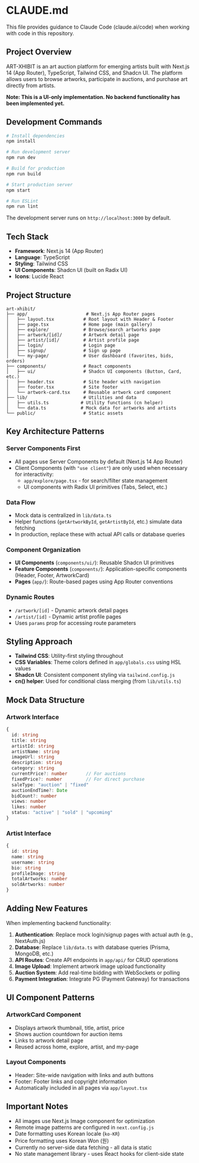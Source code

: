 # CLAUDE.md

This file provides guidance to Claude Code (claude.ai/code) when working with code in this repository.

## Project Overview

ART-XHIBIT is an art auction platform for emerging artists built with Next.js 14 (App Router), TypeScript, Tailwind CSS, and Shadcn UI. The platform allows users to browse artworks, participate in auctions, and purchase art directly from artists.

**Note: This is a UI-only implementation. No backend functionality has been implemented yet.**

## Development Commands

```bash
# Install dependencies
npm install

# Run development server
npm run dev

# Build for production
npm run build

# Start production server
npm start

# Run ESLint
npm run lint
```

The development server runs on `http://localhost:3000` by default.

## Tech Stack

- **Framework**: Next.js 14 (App Router)
- **Language**: TypeScript
- **Styling**: Tailwind CSS
- **UI Components**: Shadcn UI (built on Radix UI)
- **Icons**: Lucide React

## Project Structure

```
art-xhibit/
├── app/                      # Next.js App Router pages
│   ├── layout.tsx           # Root layout with Header & Footer
│   ├── page.tsx             # Home page (main gallery)
│   ├── explore/             # Browse/search artworks page
│   ├── artwork/[id]/        # Artwork detail page
│   ├── artist/[id]/         # Artist profile page
│   ├── login/               # Login page
│   ├── signup/              # Sign up page
│   └── my-page/             # User dashboard (favorites, bids, orders)
├── components/              # React components
│   ├── ui/                  # Shadcn UI components (Button, Card, etc.)
│   ├── header.tsx           # Site header with navigation
│   ├── footer.tsx           # Site footer
│   └── artwork-card.tsx     # Reusable artwork card component
├── lib/                     # Utilities and data
│   ├── utils.ts            # Utility functions (cn helper)
│   └── data.ts             # Mock data for artworks and artists
└── public/                  # Static assets
```

## Key Architecture Patterns

### Server Components First
- All pages use Server Components by default (Next.js 14 App Router)
- Client Components (with `"use client"`) are only used when necessary for interactivity:
  - `app/explore/page.tsx` - for search/filter state management
  - UI components with Radix UI primitives (Tabs, Select, etc.)

### Data Flow
- Mock data is centralized in `lib/data.ts`
- Helper functions (`getArtworkById`, `getArtistById`, etc.) simulate data fetching
- In production, replace these with actual API calls or database queries

### Component Organization
- **UI Components** (`components/ui/`): Reusable Shadcn UI primitives
- **Feature Components** (`components/`): Application-specific components (Header, Footer, ArtworkCard)
- **Pages** (`app/`): Route-based pages using App Router conventions

### Dynamic Routes
- `/artwork/[id]` - Dynamic artwork detail pages
- `/artist/[id]` - Dynamic artist profile pages
- Uses `params` prop for accessing route parameters

## Styling Approach

- **Tailwind CSS**: Utility-first styling throughout
- **CSS Variables**: Theme colors defined in `app/globals.css` using HSL values
- **Shadcn UI**: Consistent component styling via `tailwind.config.js`
- **cn() helper**: Used for conditional class merging (from `lib/utils.ts`)

## Mock Data Structure

### Artwork Interface
```typescript
{
  id: string
  title: string
  artistId: string
  artistName: string
  imageUrl: string
  description: string
  category: string
  currentPrice?: number       // For auctions
  fixedPrice?: number         // For direct purchase
  saleType: "auction" | "fixed"
  auctionEndTime?: Date
  bidCount?: number
  views: number
  likes: number
  status: "active" | "sold" | "upcoming"
}
```

### Artist Interface
```typescript
{
  id: string
  name: string
  username: string
  bio: string
  profileImage: string
  totalArtworks: number
  soldArtworks: number
}
```

## Adding New Features

When implementing backend functionality:

1. **Authentication**: Replace mock login/signup pages with actual auth (e.g., NextAuth.js)
2. **Database**: Replace `lib/data.ts` with database queries (Prisma, MongoDB, etc.)
3. **API Routes**: Create API endpoints in `app/api/` for CRUD operations
4. **Image Upload**: Implement artwork image upload functionality
5. **Auction System**: Add real-time bidding with WebSockets or polling
6. **Payment Integration**: Integrate PG (Payment Gateway) for transactions

## UI Component Patterns

### ArtworkCard Component
- Displays artwork thumbnail, title, artist, price
- Shows auction countdown for auction items
- Links to artwork detail page
- Reused across home, explore, artist, and my-page

### Layout Components
- Header: Site-wide navigation with links and auth buttons
- Footer: Footer links and copyright information
- Automatically included in all pages via `app/layout.tsx`

## Important Notes

- All images use Next.js Image component for optimization
- Remote image patterns are configured in `next.config.js`
- Date formatting uses Korean locale (`ko-KR`)
- Price formatting uses Korean Won (원)
- Currently no server-side data fetching - all data is static
- No state management library - uses React hooks for client-side state
